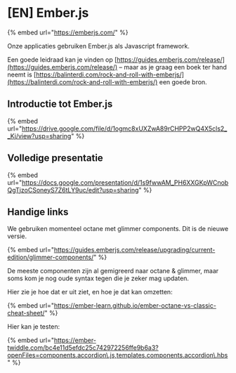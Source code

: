# \[EN] Ember.js

{% embed url="https://emberjs.com/" %}

Onze applicaties gebruiken Ember.js als Javascript framework.

Een goede leidraad kan je vinden op [https://guides.emberjs.com/release/](https://guides.emberjs.com/release/) – maar as je graag een boek ter hand neemt is [https://balinterdi.com/rock-and-roll-with-emberjs/](https://balinterdi.com/rock-and-roll-with-emberjs/) een goede bron.

## Introductie tot Ember.js

{% embed url="https://drive.google.com/file/d/1ogmc8xUXZwA89rCHPP2wQ4X5cls2__Kj/view?usp=sharing" %}

## Volledige presentatie

{% embed url="https://docs.google.com/presentation/d/1s9fwwAM_PH6XXGKpWCnobQgTjzoCSoneyS7Z6tLY9uc/edit?usp=sharing" %}

## Handige links

We gebruiken momenteel octane met glimmer components. Dit is de nieuwe versie.

{% embed url="https://guides.emberjs.com/release/upgrading/current-edition/glimmer-components/" %}

De meeste componenten zijn al gemigreerd naar octane & glimmer, maar soms kom je nog oude syntax tegen die je zeker mag updaten.

Hier zie je hoe dat er uit ziet, en hoe je dat kan omzetten: 

{% embed url="https://ember-learn.github.io/ember-octane-vs-classic-cheat-sheet/" %}

Hier kan je testen:

{% embed url="https://ember-twiddle.com/bc4e11d5efdc25c742972256ffe9b6a3?openFiles=components.accordion\.js,templates.components.accordion\.hbs" %}



